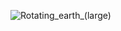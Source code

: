 ![Rotating_earth_(large)](https://github.com/krupartea/personPng/assets/48570933/1e1c3dc8-eea7-4f9a-b35c-a79eba81da16)
